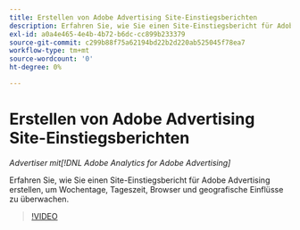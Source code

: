 ```yaml
---
title: Erstellen von Adobe Advertising Site-Einstiegsberichten
description: Erfahren Sie, wie Sie einen Site-Einstiegsbericht für Adobe Advertising erstellen, um Wochentage, Tageszeit, Browser und geografische Einflüsse zu überwachen.
exl-id: a0a4e465-4e4b-4b72-b6dc-cc899b233379
source-git-commit: c299b88f75a62194bd22b2d220ab525045f78ea7
workflow-type: tm+mt
source-wordcount: '0'
ht-degree: 0%

---
```


# Erstellen von Adobe Advertising Site-Einstiegsberichten

*Advertiser mit[!DNL Adobe Analytics for Adobe Advertising]*

Erfahren Sie, wie Sie einen Site-Einstiegsbericht für Adobe Advertising erstellen, um Wochentage, Tageszeit, Browser und geografische Einflüsse zu überwachen.

>[!VIDEO](https://video.tv.adobe.com/v/33921)
